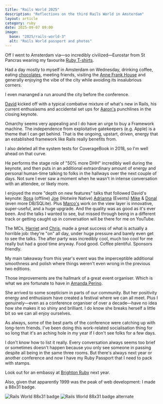 ```yaml
---
title: "Rails World 2025"
description: "Reflections on the third Rails World in Amsterdam"
layout: article
category: ruby
date: 2025-09-07 09:00
image:
  base: "2025/rails-world-3"
  alt: "Rails World passport and photos"
---
```


Off I went to Amsterdam via—so incredibly civilized—Eurostar from St Pancras wearing my favourite [Ruby T-shirts](https://rubytshirts.com).

Had a day mostly to myself in Amsterdam on Wednesday, drinking coffee, eating [chocolates](https://puccinibomboni.com), meeting friends, visiting the [Anne Frank House](https://www.annefrank.org/en/) and generally enjoying the vibe of the city while avoiding its insalubrious corners.

I even mananged a run around the city before the conference.

[David](https://x.com/dhh) kicked off with a typical combative mixture of what's new in Rails, his current enthusiasms and accidental set ups for [Aaron's](https://bsky.app/profile/tenderlove.dev) punchlines in the closing keynote.

Omarchy seems very appealing and I do have an urge to buy a Framework machine. The independence from exploitative gatekeepers (e.g. Apple) is a theme that I can get behind. That is the ongoing, upstart, driven, energy that an established framework like Rails really benefits from.

I also deleted all the system tests for CoverageBook in 2018, so I'm well ahead on that curve.

He performs the stage role of "50% more DHH" incredibly well during the keynote, and then puts in an additional extraordinary amount of energy and personal human-time talking to folks in the hallways over the next couple of days. Not sure I ever saw a moment when he wasn't in intense conversation with an attendee, or likely more.

I enjoyed the more "depth on new features" talks that followed David's keynote: [Rosa](https://bsky.app/profile/rosa.codes) (offline) [Joe](https://bsky.app/profile/joemasilotti.com) (Hotwire Native) [Adrianna](https://x.com/adriannakchang) (Events) [Mike](https://bsky.app/profile/flavorjon.es) & [Donal](https://www.linkedin.com/in/donal-mcbreen-a8227a52/) (even more DB/SQLite). Plus [Marco's](https://bsky.app/profile/marcoroth.dev) work on the view layer is innovative, super-useful, and a huge upgrade. And the quality was as good as it's ever been. And the talks I wanted to see, but missed through being in a different track or getting caught up in conversation will be there for me on YouTube.

The MCs, [Harriet](https://x.com/oughtputs) and [Chris](https://x.com/typecraft_dev), made a great success of what is actually a horrible job: they're "on" all day, under huge pressure and barely even get to see the talks. The after party was incredibly cool, much too cool for me really but had a good time anyway. Food good. Coffee plentiful. Sponsors friendly.

My main takeaway from this year's event was the imperceptible additional smoothness and polish where things weren't even wrong in the previous two editions.

Those improvements are the hallmark of a great event organiser. Which is what we are fortunate to have in [Amanda Perino](https://www.linkedin.com/in/amandabrookeperino).

She arrived to some scepticism in parts of our community. But her positivity energy and enthusiasm have created a festival where we can all meet. Plus I genuinely—even as a conference organiser of over a decade—have no idea how she makes it so shiny and brilliant. I do know she breaks herself a little bit so we can all enjoy ourselves.

As always, some of the best parts of the conference were catching up with long-term friends. I've been doing this work-related socialisation thing for so long that it's an aching hole in my year if I don't see folks for a few days.

I don't know how to list it really. Every conversation always seems too brief or sometimes doesn't happen because you only see someone in passing despite all being in the same three rooms. But there's always next year or another conference and now I have my Ruby Passport that I need to pack with stamps.

Look out for an embassy at [Brighton Ruby](htps://brightonruby.com) next year.

Also, given that apparently 1999 was the peak of web development: I made a 88x31 badge.

![Rails World 88x31 badge](2025/rails-88x31.gif)
![Rails World 88x31 badge alternate](2025/rails-88x31-red.gif)